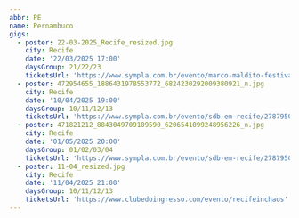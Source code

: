 ```yaml
---
abbr: PE
name: Pernambuco
gigs:
  - poster: 22-03-2025_Recife_resized.jpg
    city: Recife
    date: '22/03/2025 17:00'
    daysGroup: 21/22/23
    ticketsUrl: 'https://www.sympla.com.br/evento/marco-maldito-festival-recife-2025/2779613'
  - poster: 472954655_1886431978553772_6824230292009380921_n.jpg
    city: Recife
    date: '10/04/2025 19:00'
    daysGroup: 10/11/12/13
    ticketsUrl: 'https://www.sympla.com.br/evento/sdb-em-recife/2787950'
  - poster: 471821212_8843049709109590_6206541099248956226_n.jpg
    city: Recife
    date: '01/05/2025 20:00'
    daysGroup: 01/02/03/04
    ticketsUrl: 'https://www.sympla.com.br/evento/sdb-em-recife/2787950'
  - poster: 11-04_resized.jpg
    city: Recife
    date: '11/04/2025 21:00'
    daysGroup: 10/11/12/13
    ticketsUrl: 'https://www.clubedoingresso.com/evento/recifeinchaos'
---
```


